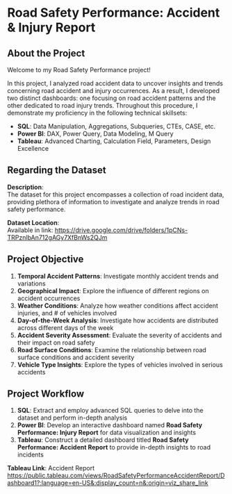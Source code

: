 # Road Safety Performance: Accident & Injury Report

## About the Project
Welcome to my Road Safety Performance project! 

In this project, I analyzed road accident data to uncover insights and trends concerning road accident and injury occurrences. As a result, I developed two distinct dashboards: one focusing on road accident patterns and the other dedicated to road injury trends. Throughout this procedure, I demonstrate my proficiency in the following technical skillsets:

- **SQL**: Data Manipulation, Aggregations, Subqueries, CTEs, CASE, etc.
- **Power BI**: DAX, Power Query, Data Modeling, M Query
- **Tableau**: Advanced Charting, Calculation Field, Parameters, Design Excellence

## Regarding the Dataset
**Description**: <br>
The dataset for this project encompasses a collection of road incident data, providing plethora of information to investigate and analyze trends in road safety performance.

**Dataset Location**: <br>
Available in link: https://drive.google.com/drive/folders/1pCNs-TRPznlbAn712gAGy7XfBnWs2QJm

## Project Objective
1. **Temporal Accident Patterns**: Investigate monthly accident trends and variations
2. **Geographical Impact**: Explore the influence of different regions on accident occurrences
3. **Weather Conditions**: Analyze how weather conditions affect accident injuries, and # of vehicles involved
4. **Day-of-the-Week Analysis**: Investigate how accidents are distributed across different days of the week
5. **Accident Severity Assessment**: Evaluate the severity of accidents and their impact on road safety
6. **Road Surface Conditions**: Examine the relationship between road surface conditions and accident severity
7. **Vehicle Type Insights**: Explore the types of vehicles involved in serious accidents

## Project Workflow
1. **SQL**: Extract and employ advanced SQL queries to delve into the dataset and perform in-depth analysis
2. **Power BI**: Develop an interactive dashboard named **Road Safety Performance: Injury Report** for data visualization and insights
3. **Tableau**: Construct a detailed dashboard titled **Road Safety Performance: Accident Report** to provide in-depth insights to road incidents

**Tableau Link**: Accident Report <br>
https://public.tableau.com/views/RoadSafetyPerformanceAccidentReport/Dashboard1?:language=en-US&:display_count=n&:origin=viz_share_link
